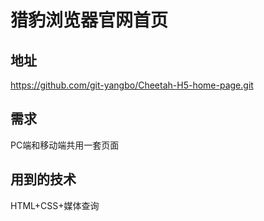 # 猎豹浏览器官网首页

## 地址

https://github.com/git-yangbo/Cheetah-H5-home-page.git

## 需求
PC端和移动端共用一套页面

## 用到的技术
HTML+CSS+媒体查询






